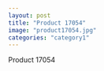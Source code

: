 ```yaml
---
layout: post
title: "Product 17054"
image: "product17054.jpg"
categories: "category1"
---
```

Product 17054

